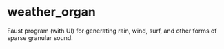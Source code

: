 # weather_organ
Faust program (with UI) for generating rain, wind, surf, and other forms of sparse granular sound.
